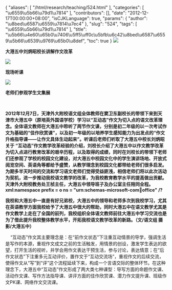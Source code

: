 {
    "aliases": [
        "/html/research/teaching/524.html"
    ],
    "categories": [
        "\u6559\u5b66\u79d1\u7814"
    ],
    "contributors": [],
    "date": "2012-12-17T00:00:00+08:00",
    "isCJKLanguage": true,
    "params": {
        "author": "\u8bed\u6587\u6559\u7814\u7ec4"
    },
    "slug": "524",
    "tags": [
        "\u6559\u5b66\u79d1\u7814"
    ],
    "title": "\u5b66\u4e60\u65b0\u7406\u5ff5\uff0c\u5bfb\u6c42\u8bed\u6587\u6559\u5b66\u6539\u9769\u65b0\u8def",
    "toc": true
}
**![](https://cdn.tfls.online/mirror/full/617670ce4e1cf64efebb8fd9c253f73e5819ca9e.jpg)**

**大港五中刘炳昭校长讲解作文改革**

**![](https://cdn.tfls.online/mirror/full/529137183468b0010acd9f04e616daeca25ef7ec.jpg)**

**现场听课**

**![](https://cdn.tfls.online/mirror/full/a7c7631156fbc6c71f1010393a1fef0e3ca63c5b.jpg)**

**老师们参观学生文集展**

 

**2012年12月7日，天津外大附校语文组全体教师在窦卫东副校长的带领下来到天津市大港五中（原培英外国语学校）学习以“互动态”作文为切入点的语文改革理念。全体语文教师在大港五中聆听了两节作文课，分别是初二年级的以一次考试作文为基础的“佳作欣赏课”，以及初一年级的以培养学生感知能力为出发点的“作文升格指导课——让作文具体生动起来”。听课后老师们听取了大港五中校长刘炳昭关于 “互动态”作文教学改革经验的介绍，刘校长介绍了大港五中以作文教学改革为切入点进行教育改革的艰辛历程，以及取得的成绩，同时在刘校长的带领下老师们还参观了学校的校园文化建设，对大港五中校园文化中的学生演讲场地、开放式阅览空间、英语角等都给予盛赞，从教学理念到校园文化都带给老师们很多启发。为期多半天时间的交流和学习语文老师们觉得受益匪浅，相信老师们将以此次活动为契机，进一步推动我校语文教学的改革，为我校教育教学水平的提高做出贡献。天津外大附校教务处王桢主任，大港五中领导班子及办公室主任陪同全程。xml:namespace prefix = o ns = "urn:schemas-microsoft-com:office:office" /?**

**我校和大港五中一直是有好兄弟校，大港五中的领导和老师多次到我校学习，尤其在英语教学方面我校给予了大港五中很大的帮助，同时大港五中在语文教学尤其是作文教学上走在了全国的前列，我校组织全体语文教师前往大港五中学习交流也是为了借此提升我校整体教学水平，开拓我校语文教学改革的新路。（文/语文组 摄影/大港五中）**

    “互动态”作文其主要理念是：在“前作文状态”下注重互动情景的导学，强调生活是写作的本源，重视作文成文之前的生活触发，用情景的创设，激发学生表达的欲望，打开生活的视听，并学会用作文表达干预生活，参与讨论，表达情意；在“后作文状态”下注重多元互动评价，置作文于“互动交流场”，重视作文的后续交流，使得作文从“写”到“评”这个流程延续下来，构成一个言语交际的整体环节。在这种理念下，大港五中“互动态”作文形成了两大类七种课型：导写方面的命题作文课、活动作文课、写作方法指导课、讲评方面的佳作欣赏课、潜力作文提升课、班级作文PK课、网络作文交流课。

